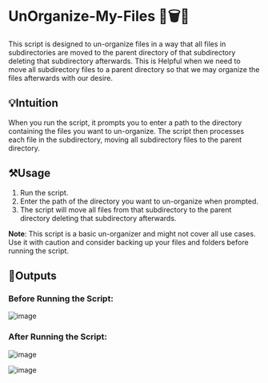 # UnOrganize-My-Files 📁🗑️🐍

This script is designed to un-organize files in a way that all files in subdirectories are moved to the parent directory of that subdirectory deleting that subdirectory afterwards. This is Helpful when we need to move all subdirectory files to a parent directory so that we may organize the files afterwards with our desire.

## 💡Intuition

When you run the script, it prompts you to enter a path to the directory containing the files you want to un-organize. The script then processes each file in the subdirectory, moving all subdirectory files to the parent directory.

## ⚒️Usage

1. Run the script.
2. Enter the path of the directory you want to un-organize when prompted.
3. The script will move all files from that subdirectory to the parent directory deleting that subdirectory afterwards.

**Note**: This script is a basic un-organizer and might not cover all use cases. Use it with caution and consider backing up your files and folders before running the script.

## 🔳Outputs

### Before Running the Script:

![image](https://github.com/SaadARazzaq/Organize-My-Files/assets/123338307/364d665a-8999-458c-94f8-f4e50b5c6f0f)

### After Running the Script:

![image](https://github.com/SaadARazzaq/UnOrganize-My-Files/assets/123338307/b2a8640a-8ae9-4d41-b7fb-95ffc9c77846)

![image](https://github.com/SaadARazzaq/Organize-My-Files/assets/123338307/a8f20167-2db3-475b-bf44-e53c9ca1b483)

